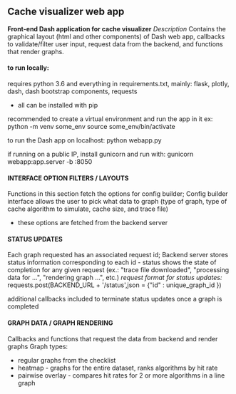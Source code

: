 ## Cache visualizer web app
**Front-end Dash application for cache visualizer**
*Description*
Contains the graphical layout (html and other components) of Dash web app,
callbacks to validate/filter user input, request data from the backend, 
and functions that render graphs.


#### to run locally:

requires python 3.6
and everything in requirements.txt, mainly:
flask, plotly, dash, dash bootstrap components, requests
 - all can be installed with pip

recommended to create a virtual environment and run the app in it
ex:
	python -m venv some_env
	source some_env/bin/activate

to run the Dash app on localhost:
	python webapp.py

if running on a public IP, install gunicorn and run with:
	gunicorn webapp:app.server -b :8050



#### INTERFACE OPTION FILTERS / LAYOUTS

Functions in this section fetch the options for config builder; Config builder interface allows the user to pick
what data to graph (type of graph, type of cache algorithm to simulate, cache size, and trace file)
 - these options are fetched from the backend server



#### STATUS UPDATES

Each graph requested has an associated request id; Backend server stores status information corresponding to each id - 
status shows the state of completion for any given request (ex.: "trace file downloaded", "processing data for ...", 
"rendering graph ...", etc.)
*request format for status updates:*
	requests.post(BACKEND_URL + '/status',json = {"id" : unique_graph_id })

additional callbacks included to terminate status updates once a graph is completed



#### GRAPH DATA / GRAPH RENDERING

Callbacks and functions that request the data from backend and render graphs
Graph types:
+ regular graphs from the checklist
+ heatmap - graphs for the entire dataset, ranks algorithms by hit rate
+ pairwise overlay - compares hit rates for 2 or more algorithms in a line graph


























